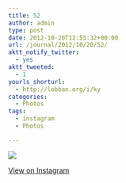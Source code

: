 ```yaml
---
title: 52
author: admin
type: post
date: 2012-10-20T12:53:32+00:00
url: /journal/2012/10/20/52/
aktt_notify_twitter:
  - yes
aktt_tweeted:
  - 1
yourls_shorturl:
  - http://lobban.org/i/ky
categories:
  - Photos
tags:
  - instagram
  - Photos

---
```

![][1]

[View on Instagram][2]

 [1]: http://lobban.org/wp-content/uploads/HLIC/17ef84274f42f6f6598b5dca8d772c9e.jpg
 [2]: http://instagr.am/p/RAP86NKlsW/